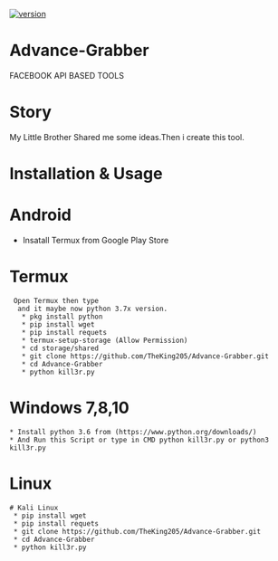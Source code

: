 [![version](https://camo.githubusercontent.com/58dfe92c3310f1c6c0044ba1a85da863f33f73ab/68747470733a2f2f696d672e736869656c64732e696f2f62616467652f56657273696f6e2533412d312e302d627269676874677265656e2e737667)](http://sadikulislam.xyz)

# Advance-Grabber
FACEBOOK API BASED TOOLS

# Story 
My Little Brother Shared me some ideas.Then i create this tool.

# Installation & Usage 

# Android
   * Insatall Termux from Google Play Store
   # Termux 
     Open Termux then type
      and it maybe now python 3.7x version.
       * pkg install python 
       * pip install wget
       * pip install requets
       * termux-setup-storage (Allow Permission)
       * cd storage/shared
       * git clone https://github.com/TheKing205/Advance-Grabber.git
       * cd Advance-Grabber
       * python kill3r.py 
    
   # Windows 7,8,10
    * Install python 3.6 from (https://www.python.org/downloads/)
    * And Run this Script or type in CMD python kill3r.py or python3 kill3r.py
    
   # Linux
    # Kali Linux
     * pip install wget
     * pip install requets
     * git clone https://github.com/TheKing205/Advance-Grabber.git
     * cd Advance-Grabber
     * python kill3r.py

